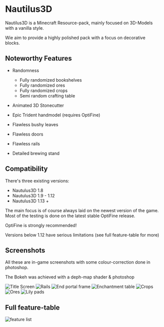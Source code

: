 # Nautilus3D
Nautilus3D is a Minecraft Resource-pack, mainly focused on 3D-Models with a vanilla style.

Wie aim to provide a highly polished pack with a focus on decorative blocks.


## Noteworthy Features

- Randomness
  - Fully randomized bookshelves
  - Fully randomized ores
  - Fully randomized crops
  - Semi random crafting table

- Animated 3D Stonecutter
- Epic Trident handmodel (requires OptiFine)
- Flawless bushy leaves
- Flawless doors
- Flawless rails
- Detailed brewing stand


## Compatibility
There's three existing versions:

- Nautulus3D 1.8
- Nautulus3D 1.9 - 1.12
- Nautulus3D 1.13 +

The main focus is of course always laid on the newest version of the game. Most of the testing is done on the latest stable OptiFine release.

OptiFine is strongly recommended!


Versions below 1.12 have serious limitations (see full feature-table for more)


## Screenshots
All these are in-game screenshots with some colour-correction done in photoshop.

The Bokeh was achieved with a deph-map shader & photoshop

![Title Screen](https://user-images.githubusercontent.com/78741736/142738126-cf701b92-71d7-4eed-b71f-bfd9cd2e1c65.png)
![Rails](https://user-images.githubusercontent.com/78741736/142738152-2d7ad0c3-1f0b-4e7e-94c6-45c25d2ecc6f.png)
![End portal frame](https://user-images.githubusercontent.com/78741736/142738153-021a6613-fe25-43ac-b296-3acb53a78cdb.png)
![Enchantment table](https://user-images.githubusercontent.com/78741736/142738155-2df2a632-aeb5-4326-92ba-86089bfb4b72.png)
![Crops](https://user-images.githubusercontent.com/78741736/142738157-906eef53-2c44-41f6-9169-a69bd86793fa.png)
![Ores](https://user-images.githubusercontent.com/78741736/142738159-68efa2be-55bc-4150-92ea-a364a2deeab1.png)
![Lily pads](https://user-images.githubusercontent.com/78741736/142738163-4874d84d-7aeb-4859-bb94-8b8fe528f47f.png)



## Full feature-table

![feature list](https://user-images.githubusercontent.com/78741736/142738621-3e0d83f1-01ed-424a-8468-428213cacdb5.png)
